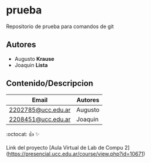 # prueba
Repositorio de prueba para comandos de git

## Autores
* Augusto **Krause**
* Joaquin **Lista**

## Contenido/Descripcion

| Email | Autores |
|-------|---------|
|2202785@ucc.edu.ar|Augusto|
|2208451@ucc.edu.ar|Joaquin|

:octocat:
:+1:
:sparkles:

Link del proyecto [Aula Virtual de Lab de Compu 2] (https://presencial.ucc.edu.ar/course/view.php?id=10671)
